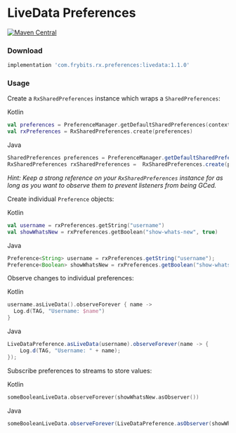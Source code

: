 # LiveData Preferences

[![Maven Central][1]][2] 

### Download

```groovy
implementation 'com.frybits.rx.preferences:livedata:1.1.0'
```

### Usage

Create a `RxSharedPreferences` instance which wraps a `SharedPreferences`:

Kotlin
```kotlin
val preferences = PreferenceManager.getDefaultSharedPreferences(context)
val rxPreferences = RxSharedPreferences.create(preferences)
```

Java
```java
SharedPreferences preferences = PreferenceManager.getDefaultSharedPreferences(context);
RxSharedPreferences rxSharedPreferences =  RxSharedPreferences.create(preferences);
```

*Hint: Keep a strong reference on your `RxSharedPreferences` instance for as long as you want to observe them to prevent listeners from being GCed.*

Create individual `Preference` objects:

Kotlin
```kotlin
val username = rxPreferences.getString("username")
val showWhatsNew = rxPreferences.getBoolean("show-whats-new", true)
```

Java
```java
Preference<String> username = rxPreferences.getString("username");
Preference<Boolean> showWhatsNew = rxPreferences.getBoolean("show-whats-new", true);
```

Observe changes to individual preferences:

Kotlin
```kotlin
username.asLiveData().observeForever { name ->
  Log.d(TAG, "Username: $name")
}
```

Java
```java
LiveDataPreference.asLiveData(username).observeForever(name -> {
    Log.d(TAG, "Username: " + name);
});
```

Subscribe preferences to streams to store values:

Kotlin
```kotlin
someBooleanLiveData.observeForever(showWhatsNew.asObserver())
```

Java
```java
someBooleanLiveData.observeForever(LiveDataPreference.asObserver(showWhatsNew));
```

[1]:https://img.shields.io/maven-central/v/com.frybits.rx.preferences/livedata?label=livedata
[2]:https://central.sonatype.com/artifact/com.frybits.rx.preferences/livedata/1.1.0
